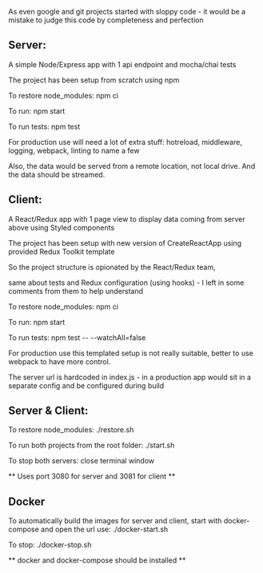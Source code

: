 As even google and git projects started with sloppy code - it would be a mistake to judge this code by completeness and perfection

## Server:


A simple Node/Express app with 1 api endpoint and mocha/chai tests

The project has been setup from scratch using npm

To restore node_modules: npm ci

To run: npm start

To run tests: npm test


For production use will need a lot of extra stuff: hotreload, middleware, logging, webpack, linting to name a few


Also, the data would be served from a remote location, not local drive. And the data should be streamed.


## Client:


A React/Redux app with 1 page view to display data coming from server above using Styled components

The project has been setup with new version of CreateReactApp using provided Redux Toolkit template


So the project structure is opionated by the React/Redux team,

same about tests and Redux configuration (using hooks) - I left in some comments from them to help understand



To restore node_modules: npm ci

To run: npm start

To run tests: npm test -- --watchAll=false


For production use this templated setup is not really suitable, better to use webpack to have more control.

The server url is hardcoded in index.js - in a production app would sit in a separate config and be configured during build

## Server & Client:

To restore node_modules: ./restore.sh

To run both projects from the root folder: ./start.sh

To stop both servers: close terminal window

** Uses port 3080 for server and 3081 for client **

## Docker

To automatically build the images for server and client, start with docker-compose and open the url
use: ./docker-start.sh

To stop: ./docker-stop.sh

** docker and docker-compose should be installed **
